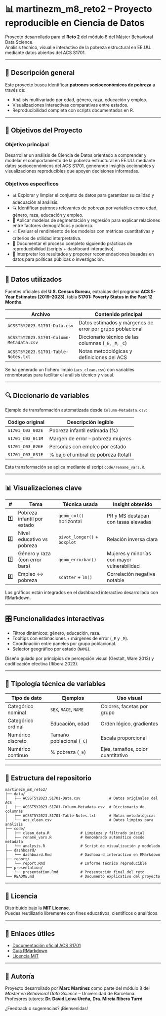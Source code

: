# 📊 martinezm_m8_reto2 – Proyecto reproducible en Ciencia de Datos

Proyecto desarrollado para el **Reto 2** del módulo 8 del Máster Behavioral Data Science.  
Análisis técnico, visual e interactivo de la pobreza estructural en EE.UU. mediante datos abiertos del ACS S1701.

---

## 📌 Descripción general

Este proyecto busca identificar **patrones socioeconómicos de pobreza** a través de:
- Análisis multivariado por edad, género, raza, educación y empleo.
- Visualizaciones interactivas comparativas entre estados.
- Reproducibilidad completa con scripts documentados en R.

---

## 🎯 Objetivos del Proyecto

### Objetivo principal  
Desarrollar un análisis de Ciencia de Datos orientado a comprender y modelar el comportamiento de la pobreza estructural en EE.UU. mediante datos socioeconómicos del ACS S1701, generando insights accionables y visualizaciones reproducibles que apoyen decisiones informadas.

### Objetivos específicos  
- 📊 Explorar y limpiar el conjunto de datos para garantizar su calidad y adecuación al análisis.  
- 🔍 Identificar patrones relevantes de pobreza por variables como edad, género, raza, educación y empleo.  
- 🧠 Aplicar modelos de segmentación y regresión para explicar relaciones entre factores demográficos y pobreza.  
- 📈 Evaluar el rendimiento de los modelos con métricas cuantitativas y criterios de utilidad interpretativa.  
- 📑 Documentar el proceso completo siguiendo prácticas de reproducibilidad (scripts + dashboard interactivo).  
- 🧠 Interpretar los resultados y proponer recomendaciones basadas en datos para políticas públicas o investigación.

---

## 📁 Datos utilizados

Fuentes oficiales del **U.S. Census Bureau**, extraídas del programa **ACS 5-Year Estimates (2019–2023)**, tabla **S1701: Poverty Status in the Past 12 Months**.

| Archivo                                | Contenido principal                                          |
|----------------------------------------|--------------------------------------------------------------|
| `ACSST5Y2023.S1701-Data.csv`           | Datos estimados y márgenes de error por grupo poblacional   |
| `ACSST5Y2023.S1701-Column-Metadata.csv`| Diccionario técnico de las columnas (`_E`, `_M`, `_C`)       |
| `ACSST5Y2023.S1701-Table-Notes.txt`    | Notas metodológicas y definiciones del ACS                  |

Se ha generado un fichero limpio (`acs_clean.csv`) con variables renombradas para facilitar el análisis técnico y visual.

---

## 🔍 Diccionario de variables

Ejemplo de transformación automatizada desde `Column-Metadata.csv`:

| Código original      | Descripción legible                 |
|----------------------|-------------------------------------|
| `S1701_C03_002E`     | Pobreza infantil estimada (%)       |
| `S1701_C03_011M`     | Margen de error – pobreza mujeres   |
| `S1701_C03_026E`     | Personas con empleo por estado      |
| `S1701_C03_031E`     | % bajo el umbral de pobreza (total) |

Esta transformación se aplica mediante el script `code/rename_vars.R`.

---

## 📊 Visualizaciones clave

| # | Tema                             | Técnica usada            | Insight obtenido                         |
|---|----------------------------------|---------------------------|------------------------------------------|
| 1️⃣ | Pobreza infantil por estado     | `geom_col()` horizontal  | PR y MS destacan con tasas elevadas      |
| 2️⃣ | Nivel educativo vs pobreza      | `pivot_longer()` + `boxplot` | Relación inversa clara                |
| 3️⃣ | Género y raza (con error bars) | `geom_errorbar()`        | Mujeres y minorías con mayor vulnerabilidad |
| 4️⃣ | Empleo ↔ pobreza                | `scatter` + `lm()`       | Correlación negativa notable              |

Los gráficos están integrados en el dashboard interactivo desarrollado con RMarkdown.

---

## 🎛️ Funcionalidades interactivas

- Filtros dinámicos: género, educación, raza.  
- Tooltips con estimaciones + márgenes de error (`_E` y `_M`).  
- Coordinación entre paneles por grupo poblacional.  
- Selector geográfico por estado (`NAME`).  

Diseño guiado por principios de percepción visual (Gestalt, Ware 2013) y codificación efectiva (Ribera 2023).

---

## 🧪 Tipología técnica de variables

| Tipo de dato         | Ejemplos                  | Uso visual                     |
|----------------------|---------------------------|--------------------------------|
| Categórico nominal   | `SEX`, `RACE`, `NAME`     | Colores, facetas por grupo     |
| Categórico ordinal   | Educación, edad           | Orden lógico, gradientes       |
| Numérico discreto    | Tamaño poblacional (`_C`) | Escala proporcional            |
| Numérico continuo    | % pobreza (`_E`)          | Ejes, tamaños, color cuantitativo |

---

## 📂 Estructura del repositorio


```
martinezm_m8_reto2/
├── data/
│   ├── ACSST5Y2023.S1701-Data.csv             # Datos originales del ACS
│   ├── ACSST5Y2023.S1701-Column-Metadata.csv  # Diccionario de columnas
│   ├── ACSST5Y2023.S1701-Table-Notes.txt      # Notas metodológicas
│   └── acs_clean.csv                          # Datos limpios para análisis
├── code/
│   ├── clean_data.R              # Limpieza y filtrado inicial
│   ├── rename_vars.R             # Renombrado automático desde metadata
│   └── analysis.R                # Script de visualización y modelado
├── dashboard/
│   └── dashboard.Rmd             # Dashboard interactivo en RMarkdown
├── report/
│   └── report.Rmd                # Informe técnico reproducible
├── presentation/
│   └── presentation.Rmd          # Presentación final del reto
└── README.md                     # Documento explicativo del proyecto
```

---

## 📜 Licencia

Distribuido bajo la **MIT License**.  
Puedes reutilizarlo libremente con fines educativos, científicos o analíticos.

---

## 🔗 Enlaces útiles

- [Documentación oficial ACS S1701](https://data.census.gov/table/ACSST5Y2023.S1701)  
- [Guía RMarkdown](https://rmarkdown.rstudio.com/)  
- [Licencia MIT](https://opensource.org/licenses/MIT)

---

## 🙋 Autoría

Proyecto desarrollado por **Marc Martínez** como parte del módulo 8 del *Máster en Behavioral Data Science* – Universidad de Barcelona.  
Profesores tutores: **Dr. David Leiva Ureña**, **Dra. Mireia Ribera Turró**

¿Feedback o sugerencias? ¡Bienvenidas!

